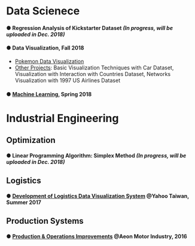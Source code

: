 # Data Scienece 

#### ● Regression Analysis of Kickstarter Dataset  *(In progress, will be uploaded in Dec. 2018)*

#### ● Data Visualization, Fall 2018
- [Pokemon Data Visualization](https://public.tableau.com/profile/yung.ching.chen#!/vizhome/PokemonDataVisualization/Story1)
- [Other Projects](https://github.com/ycc3041/Data-Visualization): 
Basic Visualization Techniques with Car Dataset, Visualization with Interaction with Countries Dataset, Networks Visualization with 1997 US Airlines Dataset

#### ● [Machine Learning](https://github.com/ycc3041/Machine-Learning), Spring 2018


# Industrial Engineering 
## Optimization 
#### ● Linear Programming Algorithm: Simplex Method  *(In progress, will be uploaded in Dec. 2018)*

## Logistics 
#### ● [Development of Logistics Data Visualization System](https://github.com/ycc3041/All-Projects-List/blob/master/Development%20of%20Logistics%20Data%20Visualization%20System.pdf) @Yahoo Taiwan, Summer 2017

## Production Systems
#### ● [Production & Operations Improvements](https://github.com/ycc3041/All-Projects-List/blob/master/Production%20%26%20Operations%20Improvements.pdf) @Aeon Motor Industry, 2016
